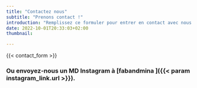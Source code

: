 ```yaml
---
title: "Contactez nous"
subtitle: "Prenons contact !"
introduction: "Remplissez ce formuler pour entrer en contact avec nous. Écrivez-nous un message et n'oubliez pas d'ajouter votre adresse e-mail. Puis finissez en cliquant sur envoyer."
date: 2022-10-01T20:33:03+02:00
thumbnail:

---
```

{{< contact_form >}}
### Ou envoyez-nous un MD Instagram à [**fabandmina <i class="{{< param instagram_link.icon >}}"></i>**]({{< param instagram_link.url >}}).
